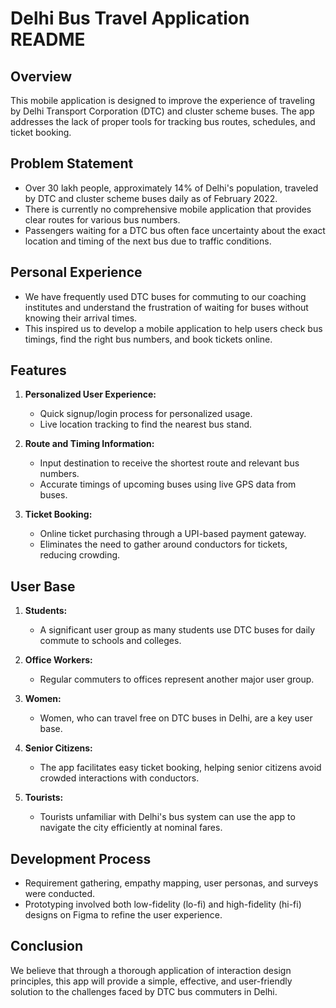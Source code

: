 # Delhi Bus Travel Application README

## Overview

This mobile application is designed to improve the experience of traveling by Delhi Transport Corporation (DTC) and cluster scheme buses. The app addresses the lack of proper tools for tracking bus routes, schedules, and ticket booking.

## Problem Statement

- Over 30 lakh people, approximately 14% of Delhi's population, traveled by DTC and cluster scheme buses daily as of February 2022.
- There is currently no comprehensive mobile application that provides clear routes for various bus numbers.
- Passengers waiting for a DTC bus often face uncertainty about the exact location and timing of the next bus due to traffic conditions.

## Personal Experience

- We have frequently used DTC buses for commuting to our coaching institutes and understand the frustration of waiting for buses without knowing their arrival times.
- This inspired us to develop a mobile application to help users check bus timings, find the right bus numbers, and book tickets online.

## Features

1. **Personalized User Experience:**
   - Quick signup/login process for personalized usage.
   - Live location tracking to find the nearest bus stand.

2. **Route and Timing Information:**
   - Input destination to receive the shortest route and relevant bus numbers.
   - Accurate timings of upcoming buses using live GPS data from buses.

3. **Ticket Booking:**
   - Online ticket purchasing through a UPI-based payment gateway.
   - Eliminates the need to gather around conductors for tickets, reducing crowding.

## User Base

1. **Students:**
   - A significant user group as many students use DTC buses for daily commute to schools and colleges.

2. **Office Workers:**
   - Regular commuters to offices represent another major user group.

3. **Women:**
   - Women, who can travel free on DTC buses in Delhi, are a key user base.

4. **Senior Citizens:**
   - The app facilitates easy ticket booking, helping senior citizens avoid crowded interactions with conductors.

5. **Tourists:**
   - Tourists unfamiliar with Delhi's bus system can use the app to navigate the city efficiently at nominal fares.

## Development Process

- Requirement gathering, empathy mapping, user personas, and surveys were conducted.
- Prototyping involved both low-fidelity (lo-fi) and high-fidelity (hi-fi) designs on Figma to refine the user experience.

## Conclusion

We believe that through a thorough application of interaction design principles, this app will provide a simple, effective, and user-friendly solution to the challenges faced by DTC bus commuters in Delhi.
